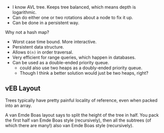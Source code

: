 * I know AVL tree. Keeps tree balanced, which means depth is
  logarithmic.
* Can do either one or two rotations about a node to fix it up.
* Can be done in a persistent way.

Why not a hash map?

* Worst case time bound. More interactive.
* Persistent data structure.
* Allows `O(n)` in order traversal.
* Very efficient for range queries, which happen in databases.
* Can be used as a double-ended priority queue.
    * could also use two heaps as a doubly-ended priority queue.
    * Though I think a better solution would just be two heaps, right?

## vEB Layout

Trees typically have pretty painful locality of reference, even when
packed into an array.

A van Emde Boas layout says to split the height of the tree in
half. You pack the first half van Emde Boas style (recursively), then
all the subtrees (of which there are many!) also van Emde Boas style
(recursively).

